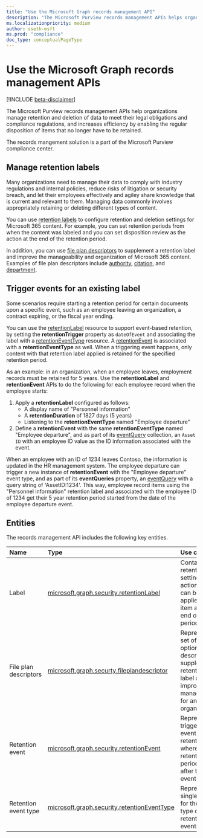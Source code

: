 ```yaml
---
title: "Use the Microsoft Graph records management API"
description: "The Microsoft Purview records management APIs helps organizations manage retention and deletion of data to meet their legal obligations and compliance regulations, and increases efficiency by enabling the regular disposition of items that no longer have to be retained."
ms.localizationpriority: medium
author: sseth-msft
ms.prod: "compliance"
doc_type: conceptualPageType
---
```


# Use the Microsoft Graph records management APIs

[!INCLUDE [beta-disclaimer](../../includes/beta-disclaimer.md)]

The Microsoft Purview records management APIs help organizations manage retention and deletion of data to meet their legal obligations and compliance regulations, and increases efficiency by enabling the regular disposition of items that no longer have to be retained.

The records mangement solution is a part of the Microsoft Purview compliance center.

## Manage retention labels
Many organizations need to manage their data to comply with industry regulations and internal policies, reduce risks of litigation or security breach, and let their employees effectively and agiley share knowledge that is current and relevant to them. Managing data commonly involves appropriately retaining or deleting different types of content. 

You can use [retention labels](security-retentionlabel.md) to configure retention and deletion settings for Microsoft 365 content. For example, you can set retention periods from when the content was labeled and you can set disposition review as the action at the end of the retention period. 

In addition, you can use [file plan descriptors](security-fileplandescriptor.md) to supplement a retention label and improve the manageability and organization of Microsoft 365 content. Examples of file plan descriptors include [authority](security-authority.md), [citation](security-citation.md), and [department](security-department.md).

## Trigger events for an existing label
Some scenarios require starting a retention period for certain documents upon a specific event, such as an employee leaving an organization, a contract expiring, or the fiscal year ending. 

You can use the [retentionLabel](security-retentionlabel.md) resource to support event-based retention, by setting the **retentionTrigger** property as `dateOfEvent` and associating the label with a [retentionEventType](security-retentioneventtype.md) resource. A [retentionEvent](security-retentionevent.md) is associated with a **retentionEventType** as well. When a triggering event happens, only content with that retention label applied is retained for the specified retention period.

As an example: in an organization, when an employee leaves, employment records must be retained for 5 years. Use the **retentionLabel** and **retentionEvent** APIs to do the following for each employee record when the employee starts:
1. Apply a **retentionLabel** configured as follows:
   - A display name of "Personnel information"
   - A **retentionDuration** of 1827 days (5 years)
   - Listening to the **retentionEventType** named "Employee departure"
2. Define a **retentionEvent** with the same **retentionEventType** named "Employee departure", and as part of its [eventQuery](security-eventquery.md) collection, an `Asset ID` with an employee ID value as the ID information associated with the event.

When an employee with an ID of 1234 leaves Contoso, the information is updated in the HR management system. The employee departure can trigger a new instance of **retentionEvent** with the "Employee departure" event type, and as part of its **eventQueries** property, an [eventQuery](security-eventquery.md) with a query string of 'AssetID:1234'. This way, employee record items using the "Personnel information" retention label and associated with the employee ID of 1234 get their 5 year retention period started from the date of the employee departure event.

## Entities
The records management API includes the following key entities.

| Name | Type       | Use case |
|:-|:-|:-|
| Label | [microsoft.graph.security.retentionLabel](../resources/security-retentionlabel.md) | Contains retention settings and actions that can be applied to an item at the end of a period. |
| File plan descriptors |[microsoft.graph.securty.fileplandescriptor](../resources/security-fileplandescriptor.md) | Represents a set of optional descriptors to supplement a retention label and improve their manageability for an organization. |
| Retention event | [microsoft.graph.security.retentionEvent](../resources/security-retentionevent.md) | Represents a trigger for event-based retention, where a retention period starts after the event occurs. |
| Retention event type | [microsoft.graph.security.retentionEventType](../resources/security-retentioneventtype.md) | Represents a single group for the same type of retention events. |
